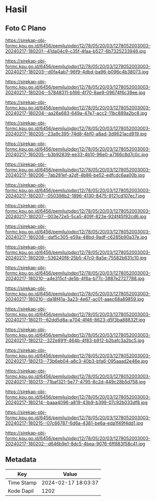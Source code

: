 # Hasil

## Foto C Plano

https://sirekap-obj-formc.kpu.go.id/6456/pemilu/pdpr/12/78/05/20/03/1278052003003-20240217-180201--41da04c9-c35f-4faa-b527-6b7325233946.jpg

https://sirekap-obj-formc.kpu.go.id/6456/pemilu/pdpr/12/78/05/20/03/1278052003003-20240217-180203--d0fa4ab7-96f9-4dbd-ba96-b096c4b38073.jpg

https://sirekap-obj-formc.kpu.go.id/6456/pemilu/pdpr/12/78/05/20/03/1278052003003-20240217-180204--57848311-b166-4f70-8ae9-09674f6c39ee.jpg

https://sirekap-obj-formc.kpu.go.id/6456/pemilu/pdpr/12/78/05/20/03/1278052003003-20240217-180204--aa26a683-649a-47e7-acc2-11bc889a2bc8.jpg

https://sirekap-obj-formc.kpu.go.id/6456/pemilu/pdpr/12/78/05/20/03/1278052003003-20240217-180205--23a9c395-74d8-4bf0-a8ad-3d9621acd919.jpg

https://sirekap-obj-formc.kpu.go.id/6456/pemilu/pdpr/12/78/05/20/03/1278052003003-20240217-180205--b3b92839-ee33-4b10-96e0-a7166c8d7c0c.jpg

https://sirekap-obj-formc.kpu.go.id/6456/pemilu/pdpr/12/78/05/20/03/1278052003003-20240217-180206--7ab281ef-a2df-4b86-be52-edfcdc6aa00b.jpg

https://sirekap-obj-formc.kpu.go.id/6456/pemilu/pdpr/12/78/05/20/03/1278052003003-20240217-180207--050398b2-1896-4130-8475-9121cd107ec7.jpg

https://sirekap-obj-formc.kpu.go.id/6456/pemilu/pdpr/12/78/05/20/03/1278052003003-20240217-180207--003e72e5-5ca5-409f-823e-924f45f92cd6.jpg

https://sirekap-obj-formc.kpu.go.id/6456/pemilu/pdpr/12/78/05/20/03/1278052003003-20240217-180208--daf5c305-e59a-48bd-9adf-c6285b90a37e.jpg

https://sirekap-obj-formc.kpu.go.id/6456/pemilu/pdpr/12/78/05/20/03/1278052003003-20240217-180209--536240f8-25b5-47c0-8a5e-75582b631c10.jpg

https://sirekap-obj-formc.kpu.go.id/6456/pemilu/pdpr/12/78/05/20/03/1278052003003-20240217-180210--a4e315cf-de5b-4f6a-b77c-3887e2727788.jpg

https://sirekap-obj-formc.kpu.go.id/6456/pemilu/pdpr/12/78/05/20/03/1278052003003-20240217-180210--da18f41a-3a23-4e67-ac01-aaec68a89859.jpg

https://sirekap-obj-formc.kpu.go.id/6456/pemilu/pdpr/12/78/05/20/03/1278052003003-20240217-180211--62dd5d8a-a704-4f46-8623-d5f3ba88832f.jpg

https://sirekap-obj-formc.kpu.go.id/6456/pemilu/pdpr/12/78/05/20/03/1278052003003-20240217-180212--322e891f-464b-4f83-b912-b2bafc3a2bc5.jpg

https://sirekap-obj-formc.kpu.go.id/6456/pemilu/pdpr/12/78/05/20/03/1278052003003-20240217-180213--73b6eb04-a8c3-40b3-bfa6-095aaad2e46e.jpg

https://sirekap-obj-formc.kpu.go.id/6456/pemilu/pdpr/12/78/05/20/03/1278052003003-20240217-180213--71baf321-5e77-4795-8c2d-449c28b5d758.jpg

https://sirekap-obj-formc.kpu.go.id/6456/pemilu/pdpr/12/78/05/20/03/1278052003003-20240217-180214--baaa4096-a819-43b9-b399-07c92b033df8.jpg

https://sirekap-obj-formc.kpu.go.id/6456/pemilu/pdpr/12/78/05/20/03/1278052003003-20240217-180215--07c66787-6d6a-4381-be6a-eda1f49f4dd1.jpg

https://sirekap-obj-formc.kpu.go.id/6456/pemilu/pdpr/12/78/05/20/03/1278052003003-20240217-180202--d646b9e1-8dc5-4bea-9076-6ff883f58c41.jpg


## Metadata

| Key        | Value               |
| ---------- | ------------------- |
| Time Stamp | 2024-02-17 18:03:37 |
| Kode Dapil | 1202                |



